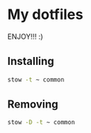 # My dotfiles

ENJOY!!! :)

## Installing

```sh
stow -t ~ common
```

## Removing
```sh
stow -D -t ~ common
```
